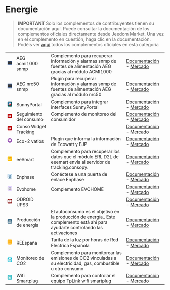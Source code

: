
# Energie


>**IMPORTANT**
>Solo los complementos de contribuyentes tienen su documentación aquí. Puede consultar la documentación de los complementos oficiales directamente desde Jeedom Market. Una vez en el complemento en cuestión, haga clic en la documentación.
>Podéis ver [aquí](https://market.jeedom.com/index.php?v=d&p=market&type=plugin&categorie=energy) todos los complementos oficiales en esta categoría


| | | | |
|--- | --- | --- | ---|
|<img src="AEG_acmi1000/AEG_acmi1000_icon.png" class="pluginLogo" width="100" />|AEG acmi1000 snmp|Complemento para recuperar información y alarmas snmp de fuentes de alimentación AEG gracias al módulo ACMI1000|[Documentación](https://linuxnico.github.io/pluginAEGacmi1000/es_ES/) - [Mercado](https://market.jeedom.com/index.php?v=d&p=market_display&id=3697)|
|<img src="AEG_nrc50/AEG_nrc50_icon.png" class="pluginLogo" width="100" />|AEG nrc50 snmp|Plugin para recuperar información y alarmas snmp de fuentes de alimentación AEG gracias al módulo nrc50|[Documentación](https://linuxnico.github.io/pluginAEGnrc50/es_ES/) - [Mercado](https://market.jeedom.com/index.php?v=d&p=market_display&id=3719)|
|<img src="SunnyPortal/SunnyPortal_icon.png" class="pluginLogo" width="100" />|SunnyPortal|Complemento para integrar interfaces SunnyPortal|[Documentación](http://www.domoticadavinci.com/fr/developpement-de-plugins/sunny-web-portal-plugin-pour-jeedom/) - [Mercado](https://market.jeedom.com/index.php?v=d&p=market_display&id=3976)|
|<img src="conso/conso_icon.png" class="pluginLogo" width="100" />|Seguimiento del consumo|Complemento de monitoreo del consumidor|[Documentación](https://mickeys27.github.io/Docs/conso/es_ES/) - [Mercado](https://market.jeedom.com/index.php?v=d&p=market_display&id=1805)|
|<img src="consoWidget/consoWidget_icon.png" class="pluginLogo" width="100" />|Conso Widget Tracking||[Documentación](https://trmaud.github.io/SuiviConsoWidget/) - [Mercado](https://market.jeedom.com/index.php?v=d&p=market_display&id=3916)|
|<img src="ecowatt/ecowatt_icon.png" class="pluginLogo" width="100" />|Eco-2 vatios|Plugin que informa la información de Ecowatt y EJP|[Documentación](https://github.com/jeedom/plugin-ecowatt/blob/stable/doc/es_ES/index.asciidoc) - [Mercado](https://market.jeedom.com/index.php?v=d&p=market_display&id=1864)|
|<img src="eesmart/eesmart_icon.png" class="pluginLogo" width="100" />|eeSmart|Complemento para recuperar los datos que el módulo ERL D2L de eeemart envía al servidor de tracking.consopy.|[Documentación](https://caelion.github.io/jeedom-plugins-documentation/eeSmart/es_ES/) - [Mercado](https://market.jeedom.com/index.php?v=d&p=market_display&id=3933)|
|<img src="enphase/enphase_icon.png" class="pluginLogo" width="100" />|Enphase|Conéctese a una puerta de enlace Enphase|[Documentación](https://kahowane.github.io/jeedom_enphase) - [Mercado](https://market.jeedom.com/index.php?v=d&p=market_display&id=3638)|
|<img src="evohome/evohome_icon.png" class="pluginLogo" width="100" />|Evohome|Complemento EVOHOME|[Documentación](https://ctwins.github.io/evohome4jeedom/fr_FR) - [Mercado](https://market.jeedom.com/index.php?v=d&p=market_display&id=3538)|
|<img src="odroidc2ups3/odroidc2ups3_icon.png" class="pluginLogo" width="100" />|ODROID UPS3||[Documentación]() - [Mercado](https://market.jeedom.com/index.php?v=d&p=market_display&id=3161)|
|<img src="prosommateur/prosommateur_icon.png" class="pluginLogo" width="100" />|Producción de energía|El autoconsumo es el objetivo en la producción de energía.. Este complemento está ahí para ayudarte controlando las activaciones|[Documentación](http://mika-nt28.github.io/Documentations/prosommateur/fr_FR) - [Mercado](https://market.jeedom.com/index.php?v=d&p=market_display&id=3829)|
|<img src="ree/ree_icon.png" class="pluginLogo" width="100" />|REEspaña|Tarifa de la luz por horas de Red Electrica Española|[Documentación](https://jeedom.github.io/plugin-template/es_ES/) - [Mercado](https://market.jeedom.com/index.php?v=d&p=market_display&id=3651)|
|<img src="suiviCO2/suiviCO2_icon.png" class="pluginLogo" width="100" />|Monitoreo de CO2|Complemento para monitorear las emisiones de CO2 vinculadas a su electricidad, gas, combustible u otro consumo|[Documentación](https://agp42.github.io/suiviCO2/fr_FR) - [Mercado](https://market.jeedom.com/index.php?v=d&p=market_display&id=3929)|
|<img src="wifismartplug/wifismartplug_icon.png" class="pluginLogo" width="100" />|Wifi Smartplug|Complemento para controlar el equipo TpLink wifi smartplug|[Documentación]() - [Mercado](https://market.jeedom.com/index.php?v=d&p=market_display&id=2898)|
